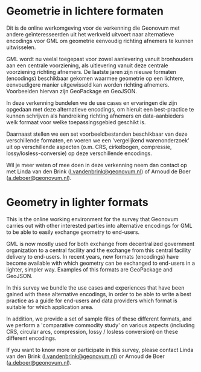 # Geometrie in lichtere formaten
Dit is de online werkomgeving voor de verkenning die Geonovum met andere geïnteresseerden uit het werkveld uitvoert naar alternatieve encodings voor GML om geometrie eenvoudig richting afnemers te kunnen uitwisselen.

GML wordt nu veelal toegepast voor zowel aanlevering vanuit bronhouders aan een centrale voorziening, als uitlevering vanuit deze centrale voorziening richting afnemers. De laatste jaren zijn nieuwe formaten (encodings) beschikbaar gekomen waarmee geometrie op een lichtere, eenvoudigere manier uitgewisseld kan worden richting afnemers. Voorbeelden hiervan zijn GeoPackage en GeoJSON. 

In deze verkenning bundelen we de use cases en ervaringen die zijn opgedaan met deze alternatieve encodings, om hieruit een best-practice te kunnen schrijven als handreiking richting afnemers en data-aanbieders welk formaat voor welke toepassingsgebied geschikt is.

Daarnaast stellen we een set voorbeeldbestanden beschikbaar van deze verschillende formaten, en voeren we een 'vergelijkend warenonderzoek' uit op verschillende aspecten (o.m. CRS, cirkelbogen, compressie, lossy/losless-conversie) op deze verschillende encodings.

Wil je meer weten of mee doen in deze verkenning neem dan contact op met Linda van den Brink (l.vandenbrink@geonovum.nl) of Arnoud de Boer (a.deboer@geonovum.nl).


# Geometry in lighter formats
This is the online working environment for the survey that Geonovum carries out with other interested parties into alternative encodings for GML to be able to easily exchange geometry to end-users.

GML is now mostly used for both exchange from decentralized government organization to a central facility and the exchange from this central facility delivery to end-users. In recent years, new formats (encodings) have become available with which geometry can be exchanged to end-users in a lighter, simpler way. Examples of this formats are GeoPackage and GeoJSON.

In this survey we bundle the use cases and experiences that have been gained with these alternative encodings, in order to be able to write a best practice as a guide for end-users and data providers which format is suitable for which application area.

In addition, we provide a set of sample files of these different formats, and we perform a 'comparative commodity study' on various aspects (including CRS, circular arcs, compression, lossy / losless conversion) on these different encodings.

If you want to know more or participate in this survey, please contact Linda van den Brink (l.vandenbrink@geonovum.nl) or Arnoud de Boer (a.deboer@geonovum.nl).
